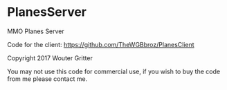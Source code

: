 # PlanesServer
MMO Planes Server

Code for the client: https://github.com/TheWGBbroz/PlanesClient

Copyright 2017 Wouter Gritter

You may not use this code for commercial use, if you wish to buy the code from me please contact me.
